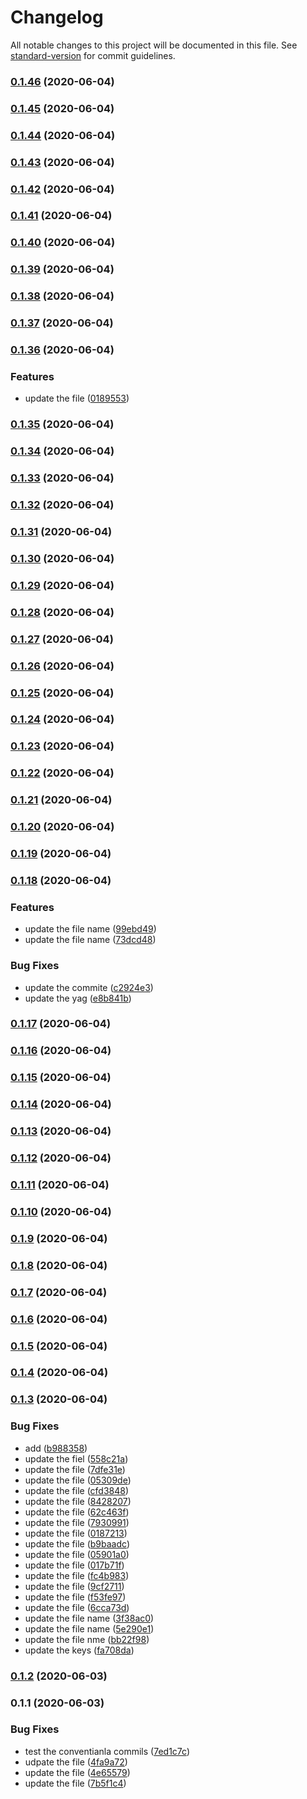 # Changelog

All notable changes to this project will be documented in this file. See [standard-version](https://github.com/conventional-changelog/standard-version) for commit guidelines.

### [0.1.46](https://github.com/santhosh1994m/hello-world/compare/v0.1.45...v0.1.46) (2020-06-04)

### [0.1.45](https://github.com/santhosh1994m/hello-world/compare/v0.1.44...v0.1.45) (2020-06-04)

### [0.1.44](https://github.com/santhosh1994m/hello-world/compare/v0.1.43...v0.1.44) (2020-06-04)

### [0.1.43](https://github.com/santhosh1994m/hello-world/compare/v0.1.42...v0.1.43) (2020-06-04)

### [0.1.42](https://github.com/santhosh1994m/hello-world/compare/v0.1.41...v0.1.42) (2020-06-04)

### [0.1.41](https://github.com/santhosh1994m/hello-world/compare/v0.1.40...v0.1.41) (2020-06-04)

### [0.1.40](https://github.com/santhosh1994m/hello-world/compare/v0.1.39...v0.1.40) (2020-06-04)

### [0.1.39](https://github.com/santhosh1994m/hello-world/compare/v0.1.38...v0.1.39) (2020-06-04)

### [0.1.38](https://github.com/santhosh1994m/hello-world/compare/v0.1.37...v0.1.38) (2020-06-04)

### [0.1.37](https://github.com/santhosh1994m/hello-world/compare/v0.1.36...v0.1.37) (2020-06-04)

### [0.1.36](https://github.com/santhosh1994m/hello-world/compare/v0.1.35...v0.1.36) (2020-06-04)


### Features

* update the file ([0189553](https://github.com/santhosh1994m/hello-world/commit/0189553f108589d37d6ffb5a33ac6a07a2095e94))

### [0.1.35](https://github.com/santhosh1994m/hello-world/compare/v0.1.34...v0.1.35) (2020-06-04)

### [0.1.34](https://github.com/santhosh1994m/hello-world/compare/v0.1.33...v0.1.34) (2020-06-04)

### [0.1.33](https://github.com/santhosh1994m/hello-world/compare/v0.1.32...v0.1.33) (2020-06-04)

### [0.1.32](https://github.com/santhosh1994m/hello-world/compare/v0.1.31...v0.1.32) (2020-06-04)

### [0.1.31](https://github.com/santhosh1994m/hello-world/compare/v0.1.30...v0.1.31) (2020-06-04)

### [0.1.30](https://github.com/santhosh1994m/hello-world/compare/v0.1.29...v0.1.30) (2020-06-04)

### [0.1.29](https://github.com/santhosh1994m/hello-world/compare/v0.1.28...v0.1.29) (2020-06-04)

### [0.1.28](https://github.com/santhosh1994m/hello-world/compare/v0.1.27...v0.1.28) (2020-06-04)

### [0.1.27](https://github.com/santhosh1994m/hello-world/compare/v0.1.26...v0.1.27) (2020-06-04)

### [0.1.26](https://github.com/santhosh1994m/hello-world/compare/v0.1.25...v0.1.26) (2020-06-04)

### [0.1.25](https://github.com/santhosh1994m/hello-world/compare/v0.1.24...v0.1.25) (2020-06-04)

### [0.1.24](https://github.com/santhosh1994m/hello-world/compare/v0.1.23...v0.1.24) (2020-06-04)

### [0.1.23](https://github.com/santhosh1994m/hello-world/compare/v0.1.22...v0.1.23) (2020-06-04)

### [0.1.22](https://github.com/santhosh1994m/hello-world/compare/v0.1.21...v0.1.22) (2020-06-04)

### [0.1.21](https://github.com/santhosh1994m/hello-world/compare/v0.1.20...v0.1.21) (2020-06-04)

### [0.1.20](https://github.com/santhosh1994m/hello-world/compare/v0.1.19...v0.1.20) (2020-06-04)

### [0.1.19](https://github.com/santhosh1994m/hello-world/compare/v0.1.18...v0.1.19) (2020-06-04)

### [0.1.18](https://github.com/santhosh1994m/hello-world/compare/v0.1.17...v0.1.18) (2020-06-04)


### Features

* update the file name ([99ebd49](https://github.com/santhosh1994m/hello-world/commit/99ebd494c38f26c2ade1ce9053cad0c6c2cfc60d))
* update the file name ([73dcd48](https://github.com/santhosh1994m/hello-world/commit/73dcd481944b9fcd6178cb58e574a3c6e586d1c1))


### Bug Fixes

* update the commite ([c2924e3](https://github.com/santhosh1994m/hello-world/commit/c2924e3a0ba08869647815fc8a86813269d38148))
* update the yag ([e8b841b](https://github.com/santhosh1994m/hello-world/commit/e8b841b274d1695b09af883ed6eaae8388a1a1a0))

### [0.1.17](https://github.com/santhosh1994m/hello-world/compare/v0.1.16...v0.1.17) (2020-06-04)

### [0.1.16](https://github.com/santhosh1994m/hello-world/compare/v0.1.15...v0.1.16) (2020-06-04)

### [0.1.15](https://github.com/santhosh1994m/hello-world/compare/v0.1.14...v0.1.15) (2020-06-04)

### [0.1.14](https://github.com/santhosh1994m/hello-world/compare/v0.1.13...v0.1.14) (2020-06-04)

### [0.1.13](https://github.com/santhosh1994m/hello-world/compare/v0.1.12...v0.1.13) (2020-06-04)

### [0.1.12](https://github.com/santhosh1994m/hello-world/compare/v0.1.11...v0.1.12) (2020-06-04)

### [0.1.11](https://github.com/santhosh1994m/hello-world/compare/v0.1.10...v0.1.11) (2020-06-04)

### [0.1.10](https://github.com/santhosh1994m/hello-world/compare/v0.1.9...v0.1.10) (2020-06-04)

### [0.1.9](https://github.com/santhosh1994m/hello-world/compare/v0.1.8...v0.1.9) (2020-06-04)

### [0.1.8](https://github.com/santhosh1994m/hello-world/compare/v0.1.7...v0.1.8) (2020-06-04)

### [0.1.7](https://github.com/santhosh1994m/hello-world/compare/v0.1.6...v0.1.7) (2020-06-04)

### [0.1.6](https://github.com/santhosh1994m/hello-world/compare/v0.1.5...v0.1.6) (2020-06-04)

### [0.1.5](https://github.com/santhosh1994m/hello-world/compare/v0.1.4...v0.1.5) (2020-06-04)

### [0.1.4](https://github.com/santhosh1994m/hello-world/compare/v0.1.3...v0.1.4) (2020-06-04)

### [0.1.3](https://github.com/santhosh1994m/hello-world/compare/v0.1.2...v0.1.3) (2020-06-04)


### Bug Fixes

* add ([b988358](https://github.com/santhosh1994m/hello-world/commit/b9883587c0bd27904c3c332e8986887b3ae08923))
* update the fiel ([558c21a](https://github.com/santhosh1994m/hello-world/commit/558c21a46413ea9bc27bd820cbf59fd672f52914))
* update the file ([7dfe31e](https://github.com/santhosh1994m/hello-world/commit/7dfe31eb37fda6f32cfece9200afbc4367cba6e5))
* update the file ([05309de](https://github.com/santhosh1994m/hello-world/commit/05309de2db58771fbd65096f1abcfce272cfca72))
* update the file ([cfd3848](https://github.com/santhosh1994m/hello-world/commit/cfd3848c88cbf5906757b764f1ba739c300841f9))
* update the file ([8428207](https://github.com/santhosh1994m/hello-world/commit/84282071edb992089d671950831f8a3570333622))
* update the file ([62c463f](https://github.com/santhosh1994m/hello-world/commit/62c463f88f1c65f556e8b7b1289805940905516b))
* update the file ([7930991](https://github.com/santhosh1994m/hello-world/commit/7930991e8cc4be04157280ef38a8e44fdc5c280e))
* update the file ([0187213](https://github.com/santhosh1994m/hello-world/commit/018721325ff0e08eee2a1581f81d937953e2aab9))
* update the file ([b9baadc](https://github.com/santhosh1994m/hello-world/commit/b9baadc22f13bf5b4d184d1c3f5cadea39344f03))
* update the file ([05901a0](https://github.com/santhosh1994m/hello-world/commit/05901a021134d2cc309bc6b284a67f54815b97cf))
* update the file ([017b71f](https://github.com/santhosh1994m/hello-world/commit/017b71fc648d8bddc4aad90decc70adf917f6fee))
* update the file ([fc4b983](https://github.com/santhosh1994m/hello-world/commit/fc4b9835c6be66014e0773210a33a70f87b06496))
* update the file ([9cf2711](https://github.com/santhosh1994m/hello-world/commit/9cf2711cd49bea6e2e0da11078594a78b86c7515))
* update the file ([f53fe97](https://github.com/santhosh1994m/hello-world/commit/f53fe973f9cc790ea48c8fc459e8b42ea85c7ab0))
* update the file ([6cca73d](https://github.com/santhosh1994m/hello-world/commit/6cca73d5f23fe099a52c61a2220e92f2a6bc7aa1))
* update the file name ([3f38ac0](https://github.com/santhosh1994m/hello-world/commit/3f38ac0f7586bd8eb3e4bc5c82b094d0610d93d4))
* update the file name ([5e290e1](https://github.com/santhosh1994m/hello-world/commit/5e290e163b807ce3abab4afd5ade7b077deb834e))
* update the file nme ([bb22f98](https://github.com/santhosh1994m/hello-world/commit/bb22f98024fa10cd9120f93835f83a8948811804))
* update the keys ([fa708da](https://github.com/santhosh1994m/hello-world/commit/fa708daa061f642ced20c72a193bb43a9a430d52))

### [0.1.2](https://github.com/santhosh1994m/hello-world/compare/v0.1.1...v0.1.2) (2020-06-03)

### 0.1.1 (2020-06-03)


### Bug Fixes

* test the conventianla commils ([7ed1c7c](https://github.com/santhosh1994m/hello-world/commit/7ed1c7cba1c60cd84ecf776b809113d6e1996e27))
* udpate the file ([4fa9a72](https://github.com/santhosh1994m/hello-world/commit/4fa9a72f31684ce970c2b4a6239be2f698e462f9))
* update the file ([4e65579](https://github.com/santhosh1994m/hello-world/commit/4e655796975e6a999e5242a2b0cbac3558968c6d))
* update the file ([7b5f1c4](https://github.com/santhosh1994m/hello-world/commit/7b5f1c49f713f2790aac3edad87dea7e336f53eb))
